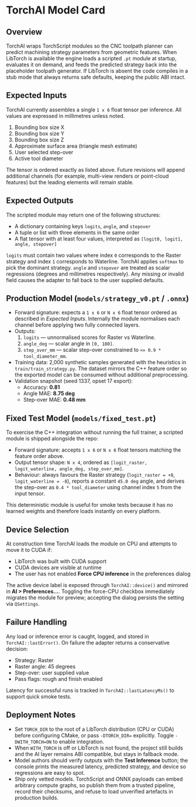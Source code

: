 # TorchAI Model Card

## Overview
TorchAI wraps TorchScript modules so the CNC toolpath planner can predict machining strategy parameters from geometric features. When LibTorch is available the engine loads a scripted `.pt` module at startup, evaluates it on demand, and feeds the predicted strategy back into the placeholder toolpath generator. If LibTorch is absent the code compiles in a stub mode that always returns safe defaults, keeping the public ABI intact.

## Expected Inputs
TorchAI currently assembles a single `1 x 6` float tensor per inference. All values are expressed in millimetres unless noted.

1. Bounding box size X
2. Bounding box size Y
3. Bounding box size Z
4. Approximate surface area (triangle mesh estimate)
5. User selected step-over
6. Active tool diameter

The tensor is ordered exactly as listed above. Future revisions will append additional channels (for example, multi-view renders or point-cloud features) but the leading elements will remain stable.

## Expected Outputs
The scripted module may return one of the following structures:

- A dictionary containing keys `logits`, `angle`, and `stepover`
- A tuple or list with three elements in the same order
- A flat tensor with at least four values, interpreted as `[logit0, logit1, angle, stepover]`

`logits` must contain two values where index `0` corresponds to the Raster strategy and index `1` corresponds to Waterline. TorchAI applies `softmax` to pick the dominant strategy. `angle` and `stepover` are treated as scalar regressions (degrees and millimetres respectively). Any missing or invalid field causes the adapter to fall back to the user supplied defaults.

## Production Model (`models/strategy_v0.pt` / `.onnx`)

- Forward signature: expects a `1 x 6` or `N x 6` float tensor ordered as described in *Expected Inputs*. Internally the module normalises each channel before applying two fully connected layers.
- Outputs:
  1. `logits` &mdash; unnormalised scores for Raster vs Waterline.
  2. `angle_deg` &mdash; scalar angle in `[0, 180]`.
  3. `step_over_mm` &mdash; scalar step-over constrained to `<= 0.9 * tool_diameter_mm`.
- Training data: 2,000 synthetic samples generated with the heuristics in `train/train_strategy.py`. The dataset mirrors the C++ feature order so the exported model can be consumed without additional preprocessing.
- Validation snapshot (seed 1337, opset 17 export):
  * Accuracy: **0.81**
  * Angle MAE: **8.75 deg**
  * Step-over MAE: **0.48 mm**

## Fixed Test Model (`models/fixed_test.pt`)

To exercise the C++ integration without running the full trainer, a scripted module is shipped alongside the repo:

- Forward signature: accepts `1 x 6` or `N x 6` float tensors matching the feature order above.
- Output tensor shape: `N x 4`, ordered as `[logit_raster, logit_waterline, angle_deg, step_over_mm]`.
- Behaviour: always favours the Raster strategy (`logit_raster = +8`, `logit_waterline = -8`), reports a constant `45.0 deg` angle, and derives the step-over as `0.4 * tool_diameter` using channel index `5` from the input tensor.

This deterministic module is useful for smoke tests because it has no learned weights and therefore loads instantly on every platform.

## Device Selection
At construction time TorchAI loads the module on CPU and attempts to move it to CUDA if:

- LibTorch was built with CUDA support
- CUDA devices are visible at runtime
- The user has not enabled **Force CPU inference** in the preferences dialog

The active device label is exposed through `TorchAI::device()` and mirrored in **AI > Preferences...**. Toggling the force-CPU checkbox immediately migrates the module for preview; accepting the dialog persists the setting via `QSettings`.

## Failure Handling
Any load or inference error is caught, logged, and stored in `TorchAI::lastError()`. On failure the adapter returns a conservative decision:

- Strategy: Raster
- Raster angle: 45 degrees
- Step-over: user supplied value
- Pass flags: rough and finish enabled

Latency for successful runs is tracked in `TorchAI::lastLatencyMs()` to support quick smoke tests.

## Deployment Notes

- Set `TORCH_DIR` to the root of a LibTorch distribution (CPU or CUDA) before configuring CMake, or pass `-DTORCH_DIR=` explicitly. Toggle `-DWITH_TORCH=ON` to enable integration.
- When `WITH_TORCH` is off or LibTorch is not found, the project still builds and the AI layer remains ABI compatible, but stays in fallback mode.
- Model authors should verify outputs with the **Test Inference** button; the console prints the measured latency, predicted strategy, and device so regressions are easy to spot.
- Ship only vetted models. TorchScript and ONNX payloads can embed arbitrary compute graphs, so publish them from a trusted pipeline, record their checksums, and refuse to load unverified artefacts in production builds.
